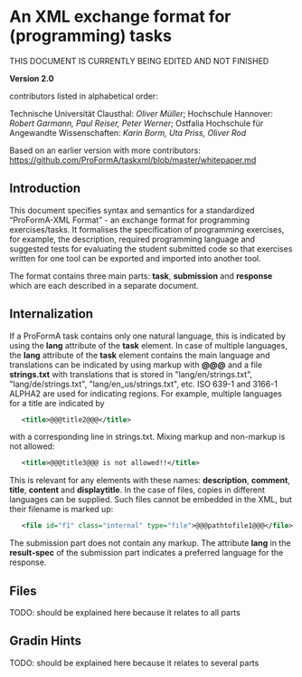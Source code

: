# An XML exchange format for (programming) tasks
THIS DOCUMENT IS CURRENTLY BEING EDITED AND NOT FINISHED

**Version 2.0**

contributors listed in alphabetical order:

Technische Universität Clausthal: *Oliver Müller*;
Hochschule Hannover: *Robert Garmann, Paul Reiser, Peter Werner*;
Ostfalia Hochschule für Angewandte Wissenschaften: *Karin Borm, Uta Priss, Oliver Rod*

Based on an earlier version with more contributors:
https://github.com/ProFormA/taskxml/blob/master/whitepaper.md


## Introduction

This document specifies syntax and semantics for a standardized “ProFormA-XML
Format” - an exchange format for programming exercises/tasks. It
formalises the specification of programming exercises, for example, the
description, required programming language and suggested tests for
evaluating the student submitted code so that exercises written for one
tool can be exported and imported into another tool.

The format contains three main parts: <b>task</b>, <b>submission</b> and <b>response</b> 
which are each described in a separate document.

## Internalization

If a ProFormA task contains only one natural
language, this is indicated by using the <b>lang</b> attribute of the <b>task</b> element. In case of
multiple languages, the <b>lang</b> attribute of the <b>task</b> element contains the main
language and translations can be indicated by using markup with <b>@@@</b> and a file <b>strings.txt</b> with translations that is stored in "lang/en/strings.txt", "lang/de/strings.txt", "lang/en_us/strings.txt", etc. ISO 639-1 and 3166-1 ALPHA2 are used for indicating regions.
For example, multiple languages for a title are indicated by
```xml
   <title>@@@title2@@@</title>
```
with a corresponding line in strings.txt. Mixing markup and non-markup is not allowed:
```xml
   <title>@@@title3@@@ is not allowed!!</title>
```
This is relevant for any elements with these names: <b>description</b>, <b>comment</b>, <b>title</b>, <b>content</b> and <b>displaytitle</b>. In the case of files, copies in different languages can be supplied. Such files cannot be embedded in the XML, but their
filename is marked up:
```xml
   <file id="f1" class="internal" type="file">@@@pathtofile1@@@</file>
```
The submission part does not contain any markup. The attribute <b>lang</b> in the <b>result-spec</b> of the submission part indicates a preferred language for the response.

## Files

TODO: should be explained here because it relates to all parts

## Gradin Hints

TODO: should be explained here because it relates to several parts

